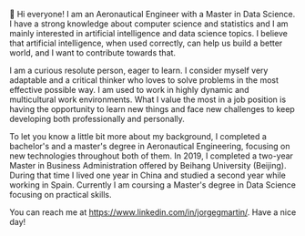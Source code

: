 👋 Hi everyone!
I am an Aeronautical Engineer with a Master in Data Science.
I have a strong knowledge about computer science and statistics and I am mainly interested in artificial intelligence and data science topics. I believe that artificial intelligence, when used correctly, can help us build a better world, and I want to contribute towards that. 

I am a curious resolute person, eager to learn. I consider myself very adaptable and a critical thinker who loves to solve problems in the most effective possible way. I am used to work in highly dynamic and multicultural work environments. 
What I value the most in a job position is having the opportunity to learn new things and face new challenges to keep developing both professionally and personally. 

To let you know a little bit more about my background, I completed a bachelor's and a master's degree in Aeronautical Engineering, focusing on new technologies throughout both of them. 
In 2019, I completed a two-year Master in Business Administration offered by Beihang University (Beijing). During that time I lived one year in China and studied a second year while working in Spain.
Currently I am coursing a Master's degree in Data Science focusing on practical skills.

You can reach me at https://www.linkedin.com/in/jorgegmartin/.
Have a nice day!

<!---
jorgegmartin/jorgegmartin is a ✨ special ✨ repository because its `README.md` (this file) appears on your GitHub profile.
You can click the Preview link to take a look at your changes.
--->
